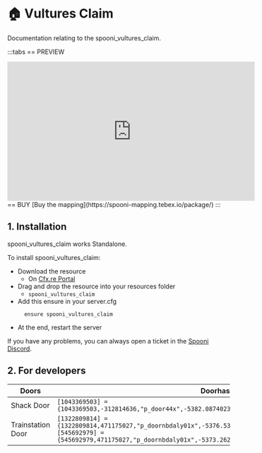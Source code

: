 # 🏠 Vultures Claim
Documentation relating to the spooni_vultures_claim.

:::tabs
== PREVIEW
<iframe width="560" height="315" src="https://www.youtube.com/embed/" frameborder="0" allow="accelerometer; autoplay; clipboard-write; encrypted-media; gyroscope; picture-in-picture; web-share" allowfullscreen></iframe>
== BUY
[Buy the mapping](https://spooni-mapping.tebex.io/package/)
:::

## 1. Installation
spooni_vultures_claim works Standalone.  

To install spooni_vultures_claim:
- Download the resource
  - On [Cfx.re Portal](https://portal.cfx.re/)
- Drag and drop the resource into your resources folder
  - `spooni_vultures_claim`
- Add this ensure in your server.cfg
  ```
    ensure spooni_vultures_claim
  ```
- At the end, restart the server

If you have any problems, you can always open a ticket in the [Spooni Discord](https://discord.gg/spooni).

## 2. For developers
| Doors                     | Doorhashes
|---------------------------|----------------------------------------------------------------------------------|
| Shack Door                | `[1043369503] = {1043369503,-312814636,"p_door44x",-5382.0874023438,-2338.1135253906,-6.3426389694214}`
| Trainstation Door         | `[1322809814] = {1322809814,471175027,"p_doornbdaly01x",-5376.5366210938,-2373.0668945312,-5.0163526535034}` <br> `[545692979] = {545692979,471175027,"p_doornbdaly01x",-5373.2622070312,-2372.4729003906,-5.0323367118835}`
